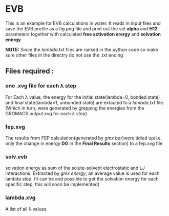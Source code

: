# EVB
This is an example for EVB calculations in water. It reads in input files and save the EVB profile as a fig.png file and print out the set **alpha** and **H12** parameters together with calculated **free activation erergy** and **solvation energy** 

**NOTE:** Since the $lambda$.txt files are ranked in the python code so make sure other files in the directry do not use the .txt ending

## Files required :
### one .xvg file for each &lambda; step
For Each &lambda; value, the energy for the initial state(lambda=0, bonded state) and final state(lambda=1, unbonded state) are extacted to a $lambda$.txt file. (Which in turn, were generated by grepping the energies from the GROMACS output.xvg for each &lambda; step)

### fep.xvg
The results from FEP calculation(generated by *gmx bar*)were tidied up(i.e. only the change in energy **DG** in the **Final Results** section) to a fep.xvg file.

### solv.evb
solvation energy as sum of the solute-solvent electrostatic and LJ interactions. Extracted by *gmx energy*, an average value is used for each lambda step. (It can be and possible to get the solvation energy for each specific step, this will soon be implemented) 

### lambda.xvg
A list of all &lambda; values 
